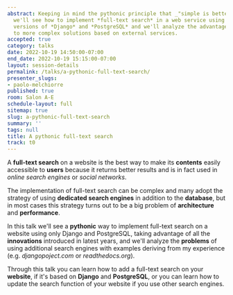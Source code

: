 ```yaml
---
abstract: Keeping in mind the pythonic principle that _"simple is better than complex"_
  we'll see how to implement *full-text search* in a web service using only latest
  versions of *Django* and *PostgreSQL* and we'll analyze the advantages compared
  to more complex solutions based on external services.
accepted: true
category: talks
date: 2022-10-19 14:50:00-07:00
end_date: 2022-10-19 15:15:00-07:00
layout: session-details
permalink: /talks/a-pythonic-full-text-search/
presenter_slugs:
- paolo-melchiorre
published: true
room: Salon A-E
schedule-layout: full
sitemap: true
slug: a-pythonic-full-text-search
summary: ''
tags: null
title: A pythonic full-text search
track: t0
---
```


A **full-text search** on a website is the best way to make its **contents** easily accessible to **users** because it returns better results and is in fact used in *online search engines* or *social networks*.

The implementation of full-text search can be complex and many adopt the strategy of using **dedicated search engines** in addition to the **database**, but in most cases this strategy turns out to be a big problem of **architecture** and **performance**.

In this talk we'll see a **pythonic** way to implement full-text search on a website using only Django and PostgreSQL, taking advantage of all the **innovations** introduced in latest years, and we'll analyze the **problems** of using additional search engines with examples deriving from my experience (e.g. *djangopoject.com* or *readthedocs.org*).

Through this talk you can learn how to add a full-text search on your **website**, if it's based on **Django** and **PostgreSQL**, or you can learn how to update the search function of your website if you use other search engines.
